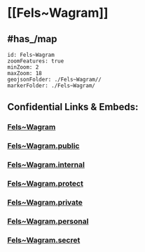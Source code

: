# [[Fels~Wagram]] 



## #has_/map  



```leaflet
id: Fels~Wagram
zoomFeatures: true 
minZoom: 2 
maxZoom: 18
geojsonFolder: ./Fels~Wagram//
markerFolder: ./Fels~Wagram/
```


## Confidential Links & Embeds: 

### [Fels~Wagram](/_Standards/Earth/Continent/Europe/Europe~Central/Austria/Austrias_States/Niederösterreich/counties~NÖ/Tulln/cities~Tulln/Fels~Wagram.md) 

### [Fels~Wagram.public](/_public/Earth/Continent/Europe/Europe~Central/Austria/Austrias_States/Niederösterreich/counties~NÖ/Tulln/cities~Tulln/Fels~Wagram.public.md) 

### [Fels~Wagram.internal](/_internal/Earth/Continent/Europe/Europe~Central/Austria/Austrias_States/Niederösterreich/counties~NÖ/Tulln/cities~Tulln/Fels~Wagram.internal.md) 

### [Fels~Wagram.protect](/_protect/Earth/Continent/Europe/Europe~Central/Austria/Austrias_States/Niederösterreich/counties~NÖ/Tulln/cities~Tulln/Fels~Wagram.protect.md) 

### [Fels~Wagram.private](/_private/Earth/Continent/Europe/Europe~Central/Austria/Austrias_States/Niederösterreich/counties~NÖ/Tulln/cities~Tulln/Fels~Wagram.private.md) 

### [Fels~Wagram.personal](/_personal/Earth/Continent/Europe/Europe~Central/Austria/Austrias_States/Niederösterreich/counties~NÖ/Tulln/cities~Tulln/Fels~Wagram.personal.md) 

### [Fels~Wagram.secret](/_secret/Earth/Continent/Europe/Europe~Central/Austria/Austrias_States/Niederösterreich/counties~NÖ/Tulln/cities~Tulln/Fels~Wagram.secret.md)

